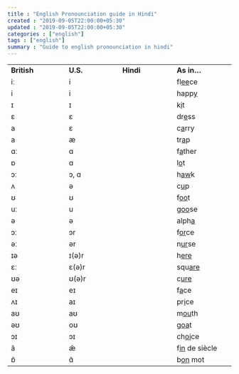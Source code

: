 ```yaml
---
title : "English Pronounciation guide in Hindi"
created : "2019-09-05T22:00:00+05:30"
updated : "2019-09-05T22:00:00+05:30"
categories : ["english"]
tags : ["english"]
summary : "Guide to english pronounciation in hindi"
---
```


<table width="500" border="0" cellspacing="0" cellpadding="0">
<colgroup>
<col span="4" width="400"> </colgroup>
<tbody>
<tr>
<td width="120" height="20"><strong>British</strong></td>
<td width="120"><strong>U.S.</strong></td>
<td width="120"><strong>Hindi</strong></td>
<td width="120"><strong>As in…</strong></td>
</tr>
<tr>
<td height="20">iː</td>
<td>i</td>
<td></td>
<td>fl<span style="text-decoration: underline;">ee</span><span>ce</span></td>
</tr>
<tr>
<td height="20">i</td>
<td>i</td>
<td></td>
<td>happ<span style="text-decoration: underline;">y</span></td>
</tr>
<tr>
<td height="20">ɪ</td>
<td>ɪ</td>
<td></td>
<td>k<span style="text-decoration: underline;">i</span><span>t</span></td>
</tr>
<tr>
<td height="20">ɛ</td>
<td>ɛ</td>
<td></td>
<td>dr<span style="text-decoration: underline;">e</span><span>ss</span></td>
</tr>
<tr>
<td height="20">a</td>
<td>ɛ</td>
<td></td>
<td>c<span style="text-decoration: underline;">a</span><span>rry</span></td>
</tr>
<tr>
<td height="20">a</td>
<td>æ</td>
<td></td>
<td>tr<span style="text-decoration: underline;">a</span><span>p</span></td>
</tr>
<tr>
<td height="20">ɑː</td>
<td>ɑ</td>
<td></td>
<td>f<span style="text-decoration: underline;">a</span><span>ther</span></td>
</tr>
<tr>
<td height="20">ɒ</td>
<td>ɑ</td>
<td></td>
<td>l<span style="text-decoration: underline;">o</span><span>t</span></td>
</tr>
<tr>
<td height="20">ɔː</td>
<td>ɔ, ɑ</td>
<td></td>
<td>h<span style="text-decoration: underline;">aw</span><span>k</span></td>
</tr>
<tr>
<td height="20">ʌ</td>
<td>ə</td>
<td></td>
<td>c<span style="text-decoration: underline;">u</span><span>p</span></td>
</tr>
<tr>
<td height="20">ʊ</td>
<td>ʊ</td>
<td></td>
<td>f<span style="text-decoration: underline;">oo</span><span>t</span></td>
</tr>
<tr>
<td height="20">uː</td>
<td>u</td>
<td></td>
<td>g<span style="text-decoration: underline;">oo</span><span>se</span></td>
</tr>
<tr>
<td height="20">ə</td>
<td>ə</td>
<td></td>
<td>alph<span style="text-decoration: underline;">a</span></td>
</tr>
<tr>
<td height="20">ɔː</td>
<td>ɔr</td>
<td></td>
<td>f<span style="text-decoration: underline;">or</span><span>ce&nbsp;</span></td>
</tr>
<tr>
<td height="20">əː</td>
<td>ər</td>
<td></td>
<td>n<span style="text-decoration: underline;">ur</span><span>se&nbsp;</span></td>
</tr>
<tr>
<td height="20">ɪə</td>
<td>ɪ(ə)r</td>
<td></td>
<td>h<span style="text-decoration: underline;">ere</span></td>
</tr>
<tr>
<td height="20">ɛː</td>
<td>ɛ(ə)r</td>
<td></td>
<td>squ<span style="text-decoration: underline;">are</span></td>
</tr>
<tr>
<td height="20">ʊə</td>
<td>ʊ(ə)r</td>
<td></td>
<td>c<span style="text-decoration: underline;">ure</span></td>
</tr>
<tr>
<td height="20">eɪ</td>
<td>eɪ</td>
<td></td>
<td>f<span style="text-decoration: underline;">a</span><span>ce&nbsp;</span></td>
</tr>
<tr>
<td height="20">ʌɪ</td>
<td>aɪ</td>
<td></td>
<td>pr<span style="text-decoration: underline;">i</span><span>ce</span></td>
</tr>
<tr>
<td height="20">aʊ</td>
<td>aʊ</td>
<td></td>
<td>m<span style="text-decoration: underline;">ou</span><span>th</span></td>
</tr>
<tr>
<td height="20">əʊ</td>
<td>oʊ</td>
<td></td>
<td>g<span style="text-decoration: underline;">oa</span><span>t&nbsp;</span></td>
</tr>
<tr>
<td height="20">ɔɪ</td>
<td>ɔɪ</td>
<td></td>
<td>ch<span style="text-decoration: underline;">oi</span><span>ce</span></td>
</tr>
<tr>
<td height="20">ã</td>
<td>æ̃</td>
<td></td>
<td>f<span style="text-decoration: underline;">in</span><span> de siècle&nbsp;</span></td>
</tr>
<tr>
<td height="20">ɒ̃</td>
<td>ɑ̃</td>
<td></td>
<td>b<span style="text-decoration: underline;">on</span><span> mot&nbsp;</span></td>
</tr>
</tbody>
</table>
